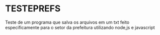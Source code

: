 # TESTEPREFS
Teste de um programa que salva os arquivos em um txt feito especificamente para o setor da prefeitura utilizando node,js e javascript 
